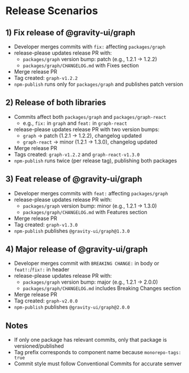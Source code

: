 # Release Scenarios

## 1) Fix release of @gravity-ui/graph
- Developer merges commits with `fix:` affecting `packages/graph`
- release-please updates release PR with:
  - `packages/graph` version bump: patch (e.g., 1.2.1 -> 1.2.2)
  - `packages/graph/CHANGELOG.md` with Fixes section
- Merge release PR
- Tag created: `graph-v1.2.2`
- `npm-publish` runs only for `packages/graph` and publishes patch version

## 2) Release of both libraries
- Commits affect both `packages/graph` and `packages/graph-react`
  - e.g., `fix:` in `graph` and `feat:` in `graph-react`
- release-please updates release PR with two version bumps:
  - `graph` -> patch (1.2.1 -> 1.2.2), changelog updated
  - `graph-react` -> minor (1.2.1 -> 1.3.0), changelog updated
- Merge release PR
- Tags created: `graph-v1.2.2` and `graph-react-v1.3.0`
- `npm-publish` runs twice (per release tag), publishing both packages

## 3) Feat release of @gravity-ui/graph
- Developer merges commits with `feat:` affecting `packages/graph`
- release-please updates release PR with:
  - `packages/graph` version bump: minor (e.g., 1.2.1 -> 1.3.0)
  - `packages/graph/CHANGELOG.md` with Features section
- Merge release PR
- Tag created: `graph-v1.3.0`
- `npm-publish` publishes `@gravity-ui/graph@1.3.0`

## 4) Major release of @gravity-ui/graph
- Developer merges commit with `BREAKING CHANGE:` in body or `feat!:`/`fix!:` in header
- release-please updates release PR with:
  - `packages/graph` version bump: major (e.g., 1.2.1 -> 2.0.0)
  - `packages/graph/CHANGELOG.md` includes Breaking Changes section
- Merge release PR
- Tag created: `graph-v2.0.0`
- `npm-publish` publishes `@gravity-ui/graph@2.0.0`

## Notes
- If only one package has relevant commits, only that package is versioned/published
- Tag prefix corresponds to component name because `monorepo-tags: true`
- Commit style must follow Conventional Commits for accurate semver
